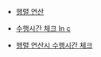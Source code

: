 

* [행렬 연산](https://www.geeksforgeeks.org/multiplication-matrix-using-pthreads/)

* [수행시간 체크 In c](https://stackoverflow.com/questions/5248915/execution-time-of-c-program)

* [행렬 연산시 수행시간 체크](https://stackoverflow.com/questions/15976790/how-can-i-calculate-the-running-time-of-a-pthread-matrix-multiplication-program)